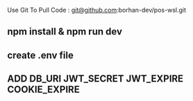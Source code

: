 Use Git To Pull Code : git@github.com:borhan-dev/pos-wsl.git

## npm install & npm run dev

## create .env file

## ADD DB_URI JWT_SECRET JWT_EXPIRE COOKIE_EXPIRE
